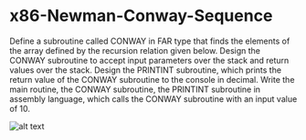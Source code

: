 # x86-Newman-Conway-Sequence
Define a subroutine called CONWAY in FAR type that finds the elements of the array defined by the recursion relation given below. Design the CONWAY subroutine to accept input parameters over the stack and return values over the stack. Design the PRINTINT subroutine, which prints the return value of the CONWAY subroutine to the console in decimal. Write the main routine, the CONWAY subroutine, the PRINTINT subroutine in assembly language, which calls the CONWAY subroutine with an input value of 10.


![alt text](https://github.com/[tcanozer]/[x86-Newman-Conway-Sequence]/blob/[main]/conway.png?raw=true)
